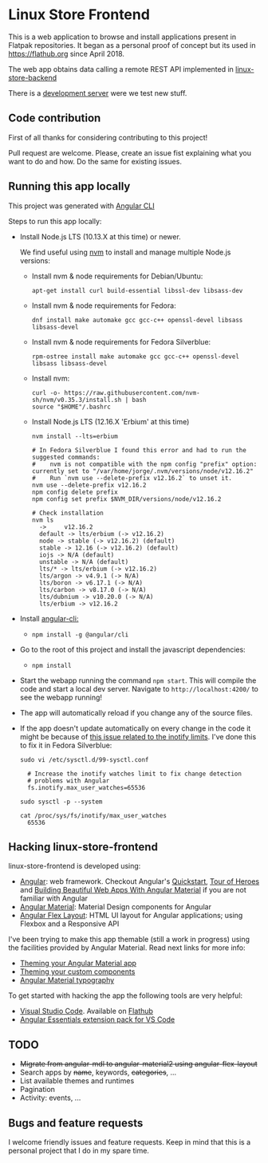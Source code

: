 # Linux Store Frontend

This is a web application to browse and install applications present in Flatpak repositories. It began as a personal proof of concept but its used in https://flathub.org since April 2018.

The web app obtains data calling a remote REST API implemented in [linux-store-backend](https://github.com/jgarciao/linux-store-backend) 

There is a [development server](http://45.55.104.129) were we test new stuff.


## Code contribution

First of all thanks for considering contributing to this project!

Pull request are welcome. Please, create an issue fist explaining what you want to do and how. Do the same for existing issues.

## Running this app locally

This project was generated with [Angular CLI](https://github.com/angular/angular-cli)

Steps to run this app locally:
* Install Node.js LTS (10.13.X at this time) or newer. 

  We find useful using [nvm](https://github.com/creationix/nvm) to install and manage multiple Node.js versions:
  * Install nvm & node requirements for Debian/Ubuntu:
    ```
    apt-get install curl build-essential libssl-dev libsass-dev
    ```
  * Install nvm & node requirements for Fedora:
    ```
    dnf install make automake gcc gcc-c++ openssl-devel libsass libsass-devel
    ```
  * Install nvm & node requirements for Fedora Silverblue:
    ```
    rpm-ostree install make automake gcc gcc-c++ openssl-devel libsass libsass-devel
    ```
  * Install nvm:
    ```
    curl -o- https://raw.githubusercontent.com/nvm-sh/nvm/v0.35.3/install.sh | bash
    source "$HOME"/.bashrc
    ```
  * Install Node.js LTS (12.16.X 'Erbium' at this time)
    ```
    nvm install --lts=erbium   

    # In Fedora Silverblue I found this error and had to run the suggested commands:
    #    nvm is not compatible with the npm config "prefix" option: currently set to "/var/home/jorge/.nvm/versions/node/v12.16.2"
    #    Run `nvm use --delete-prefix v12.16.2` to unset it.
    nvm use --delete-prefix v12.16.2
    npm config delete prefix
    npm config set prefix $NVM_DIR/versions/node/v12.16.2

    # Check installation
    nvm ls
      ->     v12.16.2
      default -> lts/erbium (-> v12.16.2)
      node -> stable (-> v12.16.2) (default)
      stable -> 12.16 (-> v12.16.2) (default)
      iojs -> N/A (default)
      unstable -> N/A (default)
      lts/* -> lts/erbium (-> v12.16.2)
      lts/argon -> v4.9.1 (-> N/A)
      lts/boron -> v6.17.1 (-> N/A)
      lts/carbon -> v8.17.0 (-> N/A)
      lts/dubnium -> v10.20.0 (-> N/A)
      lts/erbium -> v12.16.2
    ```

* Install [angular-cli:](https://cli.angular.io/) 
  * ```npm install -g @angular/cli```
* Go to the root of this project and install the javascript dependencies:
  * ```npm install ```
* Start the webapp running the command `npm start`. This will compile the code and start a local dev server. Navigate to `http://localhost:4200/` to see the webapp running! 
* The app will automatically reload if you change any of the source files.
* If the app doesn't update automatically on every change in the code it might be because of [this issue related to the inotify limits](https://github.com/angular/angular-cli/issues/2356#issuecomment-278298550). I've done this to fix it in Fedora Silverblue:
  ```
  sudo vi /etc/sysctl.d/99-sysctl.conf

    # Increase the inotify watches limit to fix change detection
    # problems with Angular
    fs.inotify.max_user_watches=65536

  sudo sysctl -p --system

  cat /proc/sys/fs/inotify/max_user_watches
    65536
  ```


## Hacking linux-store-frontend

linux-store-frontend is developed using:
* [Angular](https://angular.io/): web framework. Checkout Angular's [Quickstart](https://angular.io/guide/quickstart), [Tour of Heroes](https://angular.io/tutorial) and [Building Beautiful Web Apps With Angular Material](https://www.barbarianmeetscoding.com/blog/2017/01/31/building-beautiful-web-apps-with-angular-material-part-i/) if you are not familiar with Angular
* [Angular Material](https://material.angular.io/): Material Design components for Angular
* [Angular Flex Layout](https://github.com/angular/flex-layout): HTML UI layout for Angular applications; using Flexbox and a Responsive API 

I've been trying to make this app themable (still a work in progress) using the facilities provided by Angular Material. Read next links for more info:
* [Theming your Angular Material app](https://material.angular.io/guide/theming)
* [Theming your custom components](https://material.angular.io/guide/theming-your-components)
* [Angular Material typography](https://material.angular.io/guide/typography)

To get started with hacking the app the following tools are very helpful:
* [Visual Studio Code](https://code.visualstudio.com/). Available on [Flathub](https://flathub.org/apps/details/com.visualstudio.code)
* [Angular Essentials extension pack for VS Code](https://marketplace.visualstudio.com/items?itemName=johnpapa.angular-essentials)

## TODO
* ~~Migrate from angular-mdl to angular-material2 using angular-flex-layout~~
* Search apps by ~~name~~, keywords, ~~categories~~, ...
* List available themes and runtimes
* Pagination
* Activity: events, ...

## Bugs and feature requests

I welcome friendly issues and feature requests. Keep in mind that this is a personal project that I do in my spare time. 
